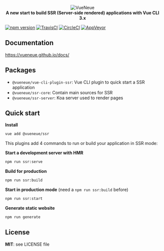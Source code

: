 <p align="center">
  <img src="https://s3.eu-west-2.amazonaws.com/yabab/vueneue.png" alt="VueNeue">
  <br>
  <strong>A new start to build SSR (Server-side rendered) applications with Vue CLI 3.x</strong>
</p>

[![npm version](https://badge.fury.io/js/%40vueneue%2Fvue-cli-plugin-ssr.svg)](https://badge.fury.io/js/%40vueneue%2Fvue-cli-plugin-ssr)
[![TravisCI](https://travis-ci.org/vueneue/vueneue.svg?branch=master)](https://travis-ci.org/vueneue/vueneue)
[![CircleCI](https://circleci.com/gh/vueneue/vueneue/tree/master.svg?style=shield)](https://circleci.com/gh/vueneue/vueneue)
[![AppVeyor](https://ci.appveyor.com/api/projects/status/99ekpjp0nrgnpkwu/branch/master?svg=true)](https://ci.appveyor.com/project/chymz/vueneue/branch/master)

## Documentation

https://vueneue.github.io/docs/

## Packages

- `@vueneue/vue-cli-plugin-ssr`: Vue CLI plugin to quick start a SSR application
- `@vueneue/ssr-core`: Contain main sources for SSR
- `@vueneue/ssr-server`: Koa server used to render pages

## Quick start

**Install**

```bash
vue add @vueneue/ssr
```

This plugins add 4 commands to run or build your application in SSR mode:

**Start a development server with HMR**

```bash
npm run ssr:serve
```

**Build for production**

```bash
npm run ssr:build
```

**Start in production mode** (need a `npm run ssr:build` before)

```bash
npm run ssr:start
```

**Generate static website**

```bash
npm run generate
```

## License

**MIT**: see LICENSE file
